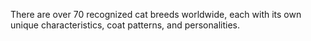 There are over 70 recognized cat breeds worldwide, each with its own unique characteristics, coat patterns, and personalities.
